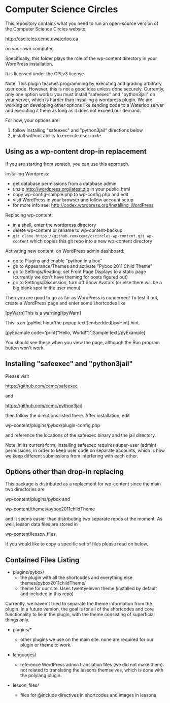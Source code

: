Computer Science Circles
========================
This repository contains what you need to run an open-source
version of the Computer Science Circles website,

 http://cscircles.cemc.uwaterloo.ca

on your own computer.

Specifically, this folder plays the role of the wp-content
directory in your WordPress installation.

It is licensed under the GPLv3 license.

Note:
This plugin teaches programming by executing and grading
arbitrary user code. However, this is not a good idea unless
done securely. Currently, only one option works: you must
install "safeexec" and "python3jail" on your server, which
is harder than installing a wordpress plugin. We are working
on developing other options like sending code to a Waterloo
server and executing it there as long as it does not exceed
our demand.


For now, your options are:
 1. follow Installing "safeexec" and "python3jail" directions below
 2. install without ability to execute user code


Using as a wp-content drop-in replacement
-----------------------------------------
If you are starting from scratch, you can use this approach.

Installing Wordpress:
- get database permissions from a database admin
- unzip http://wordpress.org/latest.zip in your public_html
- copy wp-config-sample.php to wp-config.php and edit
- visit WordPress in your browser and follow account setup
- for more info see: http://codex.wordpress.org/Installing_WordPress

Replacing wp-content:
- in a shell, enter the wordpress directory
- delete wp-content or rename to wp-content-backup
- `git clone https://github.com/cemc/cscircles-wp-content.git wp-content`
  which copies this git repo into a new wp-content directory

Activating new content, on WordPress admin dashboard:
 - go to Plugins and enable "python in a box"
 - go to Appearance/Themes and activate "Pybox 2011 Child Theme"
 - go to Settings/Reading, set Front Page Displays to a static page
   (currently we don't have theming for posts figured out)
 - go to Settings/Discussion, turn off Show Avatars
   (or else there will be a big blank spot in the user menu)

Then you are good to go as far as WordPress is concerned! To test
it out, create a WordPress page and enter some shortcodes like

[pyWarn]This is a warning[/pyWarn]

This is an [pyHint hint='the popup text']embedded[/pyHint] hint.

[pyExample code='print("Hello, World!")']Sample text[/pyExample]

You should see these when you view the page, although the Run program
button won't work.


Installing "safeexec" and "python3jail"
---------------------------------------
Please visit

 https://github.com/cemc/safeexec

and

 https://github.com/cemc/python3jail

then follow the directions listed there. After installation, edit

 wp-content/plugins/pybox/plugin-config.php

and reference the locations of the safeexec binary and the jail directory.

Note: in its current form, installing safeexec requires super-user (admin)
permissions, in order to keep user code on separate accounts, which is
how we keep different submissions from interfering with each other.


Options other than drop-in replacing
------------------------------------
This package is distributed as a replacment for wp-content since the main
two directories are 

 wp-content/plugins/pybox and 

 wp-content/themes/pybox2011childTheme

and it seems easier than distributing two separate repos at the moment.
As well, lesson data files are stored in

 wp-content/lesson_files

If you would like to copy a specific set of files please read on below.


Contained Files Listing
-----------------------
- plugins/pybox/ 
  - the plugin with all the shortcodes and everything else
themes/pybox2011childTheme/ 
  - theme for our site. Uses twentyeleven theme (installed by default and 
    included in this repo)

Currently, we haven't tried to separate the theme information 
  from the plugin. In a future version, the goal is for all of the 
  shortcodes and core functionality to lie in the plugin, with the
  theme consisting of superficial things only.

- plugins/*
  - other plugins we use on the main site. none are required for our
    plugin or theme to work.

- languages/
  - reference WordPress admin translation files (we did not make them).
    not related to translating the lessons themselves, which is done
    with the polylang plugin.

- lesson_files/
  - files for @include directives in shortcodes and images in lessons

